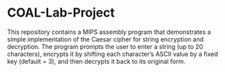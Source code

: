# COAL-Lab-Project
This repository contains a MIPS assembly program that demonstrates a simple implementation of the Caesar cipher for string encryption and decryption. The program prompts the user to enter a string (up to 20 characters), encrypts it by shifting each character’s ASCII value by a fixed key (default = 3), and then decrypts it back to its original form.
